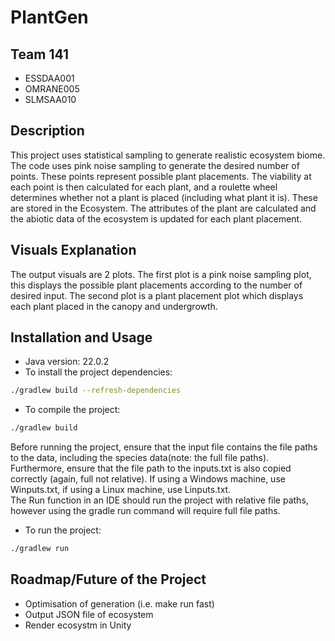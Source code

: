 # PlantGen
## Team 141
- ESSDAA001
- OMRANE005
- SLMSAA010

## Description
This project uses statistical sampling to generate realistic ecosystem biome.
The code uses pink noise sampling to generate the desired number of points. These points represent possible plant placements. The viability at each point is then calculated for each plant, and a roulette wheel determines whether not a plant is placed (including what plant it is). These are stored in the Ecosystem. The attributes of the plant are calculated and the abiotic data of the ecosystem is updated for each plant placement.

## Visuals Explanation
The output visuals are 2 plots. The first plot is a pink noise sampling plot, this displays the possible plant placements according to the number of desired input. The second plot is a plant placement plot which displays each plant placed in the canopy and undergrowth.

## Installation and Usage
- Java version: 22.0.2
- To install the project dependencies:  
```bash
./gradlew build --refresh-dependencies
```
- To compile the project:  
```bash
./gradlew build
```
Before running the project, ensure that the input file contains the file paths to the data, including the species data(note: the full file paths).  
Furthermore, ensure that the file path to the inputs.txt is also copied correctly (again, full not relative). If using a Windows machine, use Winputs.txt, if using a Linux machine, use Linputs.txt.  
The Run function in an IDE should run the project with relative file paths, however using the gradle run command will require full file paths.

- To run the project:
```bash
./gradlew run
```

## Roadmap/Future of the Project
- Optimisation of generation (i.e. make run fast)
- Output JSON file of ecosystem
- Render ecosystm in Unity

